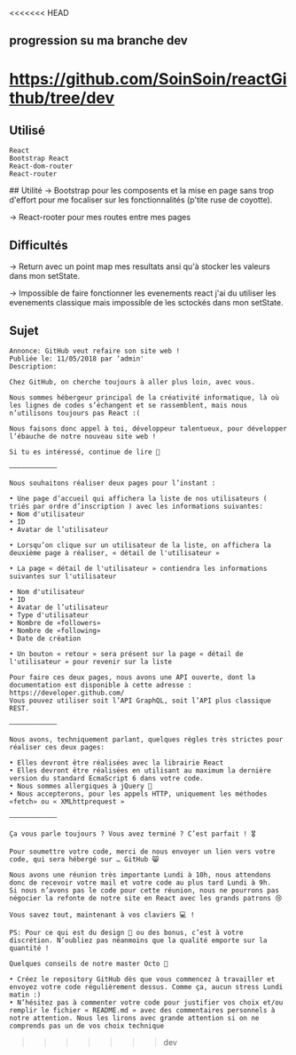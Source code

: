 <<<<<<< HEAD
## progression su ma branche dev

https://github.com/SoinSoin/reactGithub/tree/dev
=======
## Utilisé
```
React
Bootstrap React
React-dom-router
React-router
```
## Utilité
-> Bootstrap pour les composents et la mise en page sans trop d'effort pour me focaliser sur les fonctionnalités (p'tite ruse de coyotte).

-> React-rooter pour mes routes entre mes pages 

## Difficultés
-> Return avec un point map mes resultats ansi qu'à stocker les valeurs dans mon setState.

-> Impossible de faire fonctionner les evenements react j'ai du utiliser les evenements classique mais impossible de les sctockés dans mon setState.

## Sujet

```
Annonce: GitHub veut refaire son site web !
Publiée le: 11/05/2018 par ‘admin'
Description:

Chez GitHub, on cherche toujours à aller plus loin, avec vous.

Nous sommes hébergeur principal de la créativité informatique, là où les lignes de codes s’échangent et se rassemblent, mais nous n’utilisons toujours pas React :(

Nous faisons donc appel à toi, développeur talentueux, pour développer l’ébauche de notre nouveau site web !

Si tu es intéressé, continue de lire 🎃

————————————

Nous souhaitons réaliser deux pages pour l’instant :

• Une page d’accueil qui affichera la liste de nos utilisateurs ( triés par ordre d’inscription ) avec les informations suivantes:
• Nom d'utilisateur
• ID
• Avatar de l’utilisateur

• Lorsqu’on clique sur un utilisateur de la liste, on affichera la deuxième page à réaliser, « détail de l'utilisateur »

• La page « détail de l'utilisateur » contiendra les informations suivantes sur l'utilisateur

• Nom d'utilisateur
• ID
• Avatar de l’utilisateur
• Type d'utilisateur
• Nombre de «followers»
• Nombre de «following»
• Date de création

• Un bouton « retour » sera présent sur la page « détail de l'utilisateur » pour revenir sur la liste

Pour faire ces deux pages, nous avons une API ouverte, dont la documentation est disponible à cette adresse : https://developer.github.com/
Vous pouvez utiliser soit l’API GraphQL, soit l’API plus classique REST.

————————————

Nous avons, techniquement parlant, quelques règles très strictes pour réaliser ces deux pages:

• Elles devront être réalisées avec la librairie React
• Elles devront être réalisées en utilisant au maximum la dernière version du standard EcmaScript 6 dans votre code.
• Nous sommes allergiques à jQuery 🤢
• Nous accepterons, pour les appels HTTP, uniquement les méthodes «fetch» ou « XMLhttprequest »

————————————

Ça vous parle toujours ? Vous avez terminé ? C’est parfait ! 🎖

Pour soumettre votre code, merci de nous envoyer un lien vers votre code, qui sera hébergé sur … GitHub 😸

Nous avons une réunion très importante Lundi à 10h, nous attendons donc de recevoir votre mail et votre code au plus tard Lundi à 9h.
Si nous n’avons pas le code pour cette réunion, nous ne pourrons pas négocier la refonte de notre site en React avec les grands patrons 😢

Vous savez tout, maintenant à vos claviers 💻 !

PS: Pour ce qui est du design 💄 ou des bonus, c’est à votre discrétion. N’oubliez pas néanmoins que la qualité emporte sur la quantité !

Quelques conseils de notre master Octo 🐙

• Créez le repository GitHub dès que vous commencez à travailler et envoyez votre code régulièrement dessus. Comme ça, aucun stress Lundi matin :)
• N’hésitez pas à commenter votre code pour justifier vos choix et/ou remplir le fichier « README.md » avec des commentaires personnels à notre attention. Nous les lirons avec grande attention si on ne comprends pas un de vos choix technique

```



>>>>>>> dev
